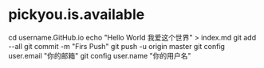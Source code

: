 # pickyou.is.available
cd username.GitHub.io
echo "Hello World 我爱这个世界" > index.md
git add --all
git commit -m "Firs Push"
git push -u origin master
git config user.email "你的邮箱"
git config user.name "你的用户名"
